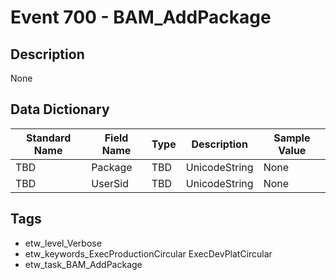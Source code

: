 # Event 700 - BAM_AddPackage

## Description
None

## Data Dictionary
|Standard Name|Field Name|Type|Description|Sample Value|
|---|---|---|---|---|
|TBD|Package|TBD|UnicodeString|None|None|
|TBD|UserSid|TBD|UnicodeString|None|None|

## Tags
* etw_level_Verbose
* etw_keywords_ExecProductionCircular ExecDevPlatCircular
* etw_task_BAM_AddPackage